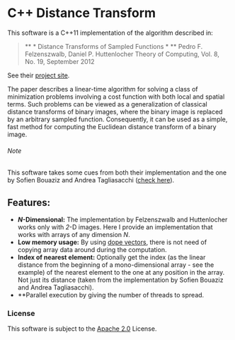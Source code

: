 C++ Distance Transform
======================

This software is a C++11 implementation of the algorithm described in:

>** * Distance Transforms of Sampled Functions * **
>Pedro F. Felzenszwalb, Daniel P. Huttenlocher
>Theory of Computing, Vol. 8, No. 19, September 2012

See their [project site](http://cs.brown.edu/~pff/dt/).

The paper describes a linear-time algorithm for solving a class of minimization
problems involving a cost function with both local and spatial terms.
Such problems can be viewed as a generalization of classical distance transforms
of binary images, where the binary image is replaced by an arbitrary sampled
function.
Consequently, it can be used as a simple, fast method for computing the
Euclidean distance transform of a binary image.

###### Note ######
This software takes some cues from both their implementation and the one by Sofien Bouaziz and Andrea Tagliasacchi ([check here](https://github.com/ataiya/dtform)).

## Features: ##
* ***N*-Dimensional:** The implementation by Felzenszwalb and Huttenlocher
    works only with *2*-D images. Here I provide an implementation that works
    with arrays of any dimension *N*.
* **Low memory usage:** By using
    [dope vectors](https://github.com/giorgiomarcias/DopeVector), there is not need
    of copying array data around during the computation.
* **Index of nearest element:** Optionally get the index (as the linear
    distance from the beginning of a mono-dimensional array - see the example)
    of the nearest element to the one at any position in the array. Not just its
    distance (taken from the implementation by Sofien Bouaziz and Andrea
    Tagliasacchi).
* **Parallel execution by giving the number of threads to spread.

### License ###
This software is subject to the [Apache 2.0](http://www.apache.org/licenses/LICENSE-2.0.html) License.
